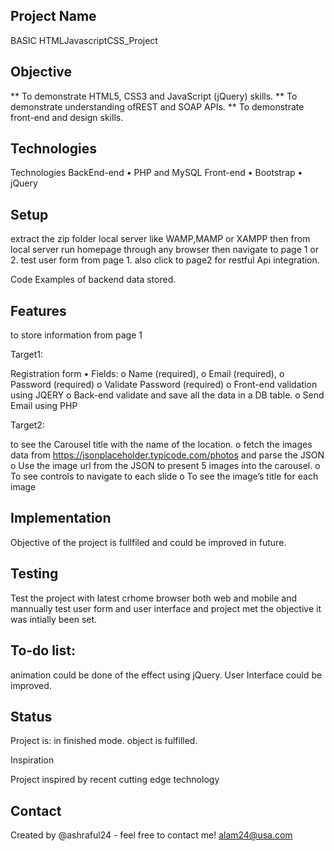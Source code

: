 ## Project Name
BASIC HTMLJavascriptCSS_Project

## Objective

** To demonstrate HTML5, CSS3 and JavaScript (jQuery) skills.
** To demonstrate understanding ofREST and SOAP APIs. 
** To demonstrate front-end and design skills.

## Technologies

Technologies 
BackEnd-end
•	PHP and MySQL
Front-end
•	Bootstrap 
•	jQuery

## Setup

extract the zip folder local server like WAMP,MAMP or XAMPP then from local server run homepage through any browser then navigate to page 1 or 2.
test user form from page 1. also click to page2 for restful Api integration.

Code Examples of backend data stored.

<?php
// database connection code
if(isset($_POST['name']))
{
// $con = mysqli_connect('localhost', 'database_user', 'database_password','database');
$con = mysqli_connect('localhost', 'root', '','db');

// get the post records

$txtName = $_POST['name'];
$txtEmail = $_POST['email'];
$pwd = $_POST['password'];


// database insert SQL code
$sql = "INSERT INTO `address` ( `name`, `email`, `password` ) VALUES ( '$txtName', '$txtEmail', '$pwd')";

// insert in database 
$rs = mysqli_query($con, $sql);
if($rs)
{
	echo "Contact Records Inserted and data sent to email address ";


}

else {
		echo "data can not be stored.";

	
}

$to = "$txtEmail";
$subject = "My subject";
$txt = "Hello world!";
$headers = "From: alam24web@gmail.com" . "\r\n";

$send=mail($to,$subject,$txt,$headers);

if ($send){
echo "emails sent successfully";
}
else
{
echo "email can not be sent from local server";	
	
}


}
else
{
	echo "Are you a genuine visitor?";
	
}
?>



## Features
to store information from page 1

Target1:

Registration form
•	Fields:
o	Name (required),
o	Email (required), 
o	Password (required)
o	Validate Password (required)
o	Front-end validation using JQERY 
o	Back-end validate and save all the data in a DB table.
o	Send Email using PHP

Target2: 

to see the Carousel title with the name of the location. 
o	fetch the images data from https://jsonplaceholder.typicode.com/photos and parse the JSON
o	Use the image url from the JSON to present 5 images into the carousel.
o	To see controls to navigate to each slide
o	To see the image’s title for each image

## Implementation

Objective of the project is fullfiled and could be improved in future.

## Testing

Test the project with latest crhome browser both web and mobile and mannually test user form and user interface and project met the objective it was intially been set.

## To-do list:

animation could be done of the effect using jQuery.
User Interface could be improved.


## Status
Project is: in finished mode. object is fulfilled.

Inspiration

Project inspired by recent cutting edge technology 

## Contact
Created by @ashraful24 - feel free to contact me!
alam24@usa.com
